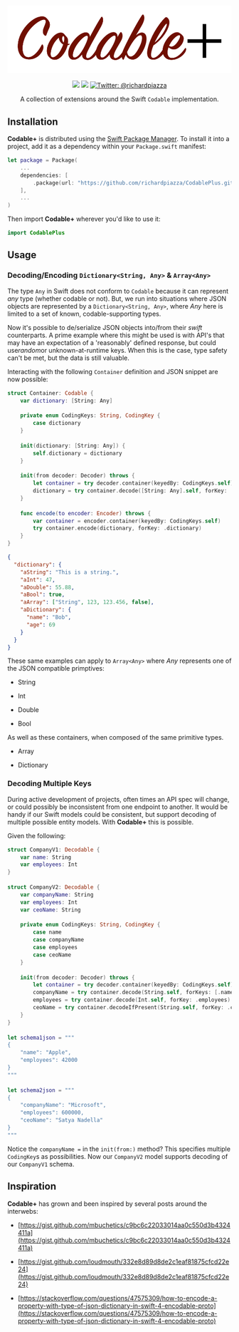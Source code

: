 <p align="center">
    <img src="Resources/CodablePlus.png" width="1000" max-width="90%" alt="CodablePlus" />
</p>

<p align="center">
  <img src="https://github.com/richardpiazza/CodablePlus/workflows/Swift/badge.svg?branch=main" />
  <img src="https://img.shields.io/badge/Swift-5.1-orange.svg" />
  <a href="https://twitter.com/richardpiazza">
    <img src="https://img.shields.io/badge/twitter-@richardpiazza-blue.svg?style=flat" alt="Twitter: @richardpiazza" />
  </a>
</p>

<p align="center">A collection of extensions around the Swift <code>Codable</code> implementation.</p>

## Installation

**Codable+** is distributed using the [Swift Package Manager](https://swift.org/package-manager). To install it into a project, add it as a dependency within your `Package.swift` manifest:

```swift
let package = Package(
    ...
    dependencies: [
        .package(url: "https://github.com/richardpiazza/CodablePlus.git", from: "0.3.0")
    ],
    ...
)
```

Then import **Codable+** wherever you'd like to use it:

```swift
import CodablePlus
```

## Usage

### Decoding/Encoding `Dictionary<String, Any>` & `Array<Any>`

The type `Any` in Swift does not conform to `Codable` because it can represent *any* type (whether codable or not). But, we run into situations where JSON objects are represented by a `Dictionary<String, Any>`, where *Any* here is limited to a set of known, codable-supporting types.

Now it's possible to de/serialize JSON objects into/from their *swift* counterparts. A prime example where this might be used is with API's that may have an expectation of a 'reasonably' defined response, but could use*random*or unknown-at-runtime keys. When this is the case, type safety can't be met, but the data is still valuable.

Interacting with the following `Container` definition and JSON snippet are now possible:

```swift
struct Container: Codable {
    var dictionary: [String: Any]

    private enum CodingKeys: String, CodingKey {
        case dictionary
    }

    init(dictionary: [String: Any]) {
        self.dictionary = dictionary
    }

    init(from decoder: Decoder) throws {
        let container = try decoder.container(keyedBy: CodingKeys.self)
        dictionary = try container.decode([String: Any].self, forKey: .dictionary)
    }

    func encode(to encoder: Encoder) throws {
        var container = encoder.container(keyedBy: CodingKeys.self)
        try container.encode(dictionary, forKey: .dictionary)
    }
}
```

```json
{
  "dictionary": {
    "aString": "This is a string.",
    "aInt": 47,
    "aDouble": 55.88,
    "aBool": true,
    "aArray": ["String", 123, 123.456, false],
    "aDictionary": {
      "name": "Bob",
      "age": 69
    }
  }
}
```

These same examples can apply to `Array<Any>` where *Any* represents one of the JSON compatible primptives:

- String

- Int

- Double

- Bool

As well as these containers, when composed of the same primitive types.

* Array

* Dictionary

### Decoding Multiple Keys

During active development of projects, often times an API spec will change, or could possibly be inconsistent from one endpoint to another. It would be handy if our Swift models could be consistent, but support decoding of multiple possible entity models. With **Codable+** this is possible.

Given the following:

```swift
struct CompanyV1: Decodable {
    var name: String
    var employees: Int
}

struct CompanyV2: Decodable {
    var companyName: String
    var employees: Int
    var ceoName: String

    private enum CodingKeys: String, CodingKey {
        case name
        case companyName
        case employees
        case ceoName
    }

    init(from decoder: Decoder) throws {
        let container = try decoder.container(keyedBy: CodingKeys.self)
        companyName = try container.decode(String.self, forKeys: [.name, .companyName])
        employees = try container.decode(Int.self, forKey: .employees)
        ceoName = try container.decodeIfPresent(String.self, forKey: .ceoName) ?? ""
    }
}

let schema1json = """
{
    "name": "Apple",
    "employees": 42000
}
"""

let schema2json = """
{
    "companyName": "Microsoft",
    "employees": 600000,
    "ceoName": "Satya Nadella"
}
"""
```

Notice the `companyName =` in the `init(from:)` method? This specifies multiple `CodingKey`s as possibilities. Now our `CompanyV2` model supports decoding of our `CompanyV1` schema.

## Inspiration

**Codable+** has grown and been inspired by several posts around the interwebs:

* [https://gist.github.com/mbuchetics/c9bc6c22033014aa0c550d3b4324411a](https://gist.github.com/mbuchetics/c9bc6c22033014aa0c550d3b4324411a)

* [https://gist.github.com/loudmouth/332e8d89d8de2c1eaf81875cfcd22e24](https://gist.github.com/loudmouth/332e8d89d8de2c1eaf81875cfcd22e24)

* [https://stackoverflow.com/questions/47575309/how-to-encode-a-property-with-type-of-json-dictionary-in-swift-4-encodable-proto](https://stackoverflow.com/questions/47575309/how-to-encode-a-property-with-type-of-json-dictionary-in-swift-4-encodable-proto)
